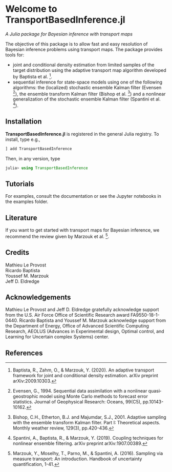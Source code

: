 # Welcome to TransportBasedInference.jl

*A Julia package for Bayesian inference with transport maps*

The objective of this package is to allow fast and easy resolution of Bayesian inference problems using transport maps. The package provides tools for:
- joint and conditional density estimation from limited samples of the target distribution using the adaptive transport map algorithm developed by Baptista et al. [^1].
- sequential inference for state-space models using one of the following algorithms: the (localized) stochastic ensemble Kalman filter (Evensen [^2]), the ensemble transform Kalman filter (Bishop et al. [^3]) and a nonlinear generalization of the stochastic ensemble Kalman filter (Spantini et al. [^4]).


## Installation

**TransportBasedInference.jl** is registered in the general Julia registry. To install, type
e.g.,
```julia
] add TransportBasedInference
```

Then, in any version, type
```julia
julia> using TransportBasedInference
```

## Tutorials

For examples, consult the documentation or see the Jupyter notebooks in the examples folder.

## Literature

If you want to get started with transport maps for Bayesian inference, we recommend the review given by Marzouk et al. [^5].


## Credits

Mathieu Le Provost\
Ricardo Baptista\
Youssef M. Marzouk\
Jeff D. Eldredge


## Acknowledgements

Mathieu Le Provost and Jeff D. Eldredge gratefully acknowledge support from the U.S. Air Force Office of Scientific Research award FA9550-18-1-0440. Ricardo Baptista and Youssef M. Marzouk acknowledge support from the Department of Energy, Office of Advanced Scientific Computing Research, AEOLUS (Advances in Experimental design, Optimal control, and Learning for Uncertain complex Systems) center.


## References

[^1]: Baptista, R., Zahm, O., & Marzouk, Y. (2020). An adaptive transport framework for joint and conditional density estimation. arXiv preprint arXiv:2009.10303.

[^2]: Evensen, G., 1994. Sequential data assimilation with a nonlinear quasi‐geostrophic model using Monte Carlo methods to forecast error statistics. Journal of Geophysical Research: Oceans, 99(C5), pp.10143-10162.

[^3]: Bishop, C.H., Etherton, B.J. and Majumdar, S.J., 2001. Adaptive sampling with the ensemble transform Kalman filter. Part I: Theoretical aspects. Monthly weather review, 129(3), pp.420-436.

[^4]: Spantini, A., Baptista, R., & Marzouk, Y. (2019). Coupling techniques for nonlinear ensemble filtering. arXiv preprint arXiv:1907.00389.

[^5]: Marzouk, Y., Moselhy, T., Parno, M., & Spantini, A. (2016). Sampling via measure transport: An introduction. Handbook of uncertainty quantification, 1-41.

